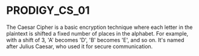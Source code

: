 # PRODIGY_CS_01
The Caesar Cipher is a basic encryption technique where each letter in the plaintext is shifted a fixed number of places in the alphabet. For example, with a shift of 3, 'A' becomes 'D', 'B' becomes 'E', and so on. It's named after Julius Caesar, who used it for secure communication.
